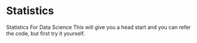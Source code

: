 # Statistics
Statistics For Data Science
This will give you a head start and you can refer the code, but first try it yourself.
